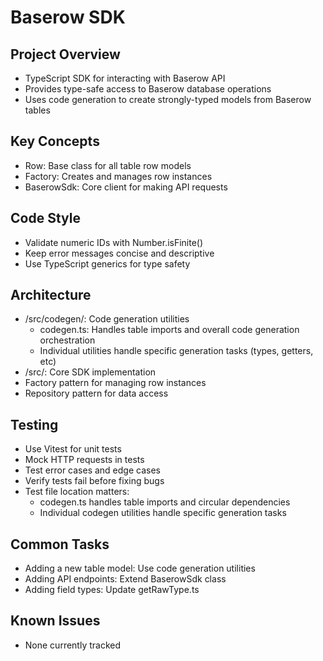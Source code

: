 # Baserow SDK

## Project Overview

- TypeScript SDK for interacting with Baserow API
- Provides type-safe access to Baserow database operations
- Uses code generation to create strongly-typed models from Baserow tables

## Key Concepts

- Row: Base class for all table row models
- Factory: Creates and manages row instances
- BaserowSdk: Core client for making API requests

## Code Style

- Validate numeric IDs with Number.isFinite()
- Keep error messages concise and descriptive
- Use TypeScript generics for type safety

## Architecture

- /src/codegen/: Code generation utilities
  - codegen.ts: Handles table imports and overall code generation orchestration
  - Individual utilities handle specific generation tasks (types, getters, etc)
- /src/: Core SDK implementation
- Factory pattern for managing row instances
- Repository pattern for data access

## Testing

- Use Vitest for unit tests
- Mock HTTP requests in tests
- Test error cases and edge cases
- Verify tests fail before fixing bugs
- Test file location matters:
  - codegen.ts handles table imports and circular dependencies
  - Individual codegen utilities handle specific generation tasks

## Common Tasks

- Adding a new table model: Use code generation utilities
- Adding API endpoints: Extend BaserowSdk class
- Adding field types: Update getRawType.ts

## Known Issues

- None currently tracked

